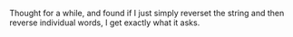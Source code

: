 Thought for a while, and found if I just simply reverset the string and then reverse individual words, I get exactly what it asks.
